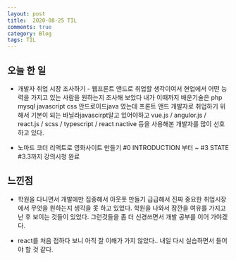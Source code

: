 ```yaml
---
layout: post
title:  2020-08-25 TIL
comments: true
category: Blog
tags: TIL
---
```



## 오늘 한 일  

+ 개발자 취업 시장 조사하기 - 웹프론트 앤드로 취업할 생각이여서 현업에서 어떤 능력을 가지고 있는 사람을 원하는지 조사해 보았다
내가 이때까지 배운기술은 php mysql javascript css 안드로이드java 였는데 프론트 앤드 개발자로 취업하기 위해서 기본이 되는 바닐라javascirpt알고 있어야하고 vue.js / angulor.js / react.js / scss / typescript / react nactive 등을 사용해본 개발자를 많이 선호하고 있다.


+ 노마드 코더 리액트로 영화사이트 만들기 #0 INTRODUCTION 부터 ~ #3 STATE #3.3까지 강의시청 완료  


## 느낀점 

+ 학원을 다니면서 개발에만 집중해서 아웃풋 만들기 급급해서 진짜 중요한 취업시장에서 무엇을 원하는지 생각을 못 하고 있었다.
학원을 나와서 잠깐을 여유를 가지고난 후 보이는 것들이 있었다.  그런것들을 좀 더 신경쓰면서 개발 공부를 이어 가야겠다.  

+ react를 처음 접하다 보니 아직 잘 이해가 가지 않았다.. 내일 다시 실습하면서 들어야 할 것 같다.